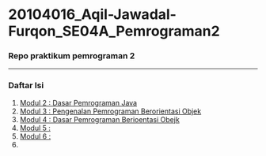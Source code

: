 # 20104016_Aqil-Jawadal-Furqon_SE04A_Pemrograman2

### Repo praktikum pemrograman 2

<hr>

### Daftar Isi
1. [Modul 2 : Dasar Pemrograman Java](https://github.com/awaqo/20104016_Aqil-Jawadal-Furqon_SE04A_Pemrograman2/tree/modul2)
2. [Modul 3 : Pengenalan Pemrograman Berorientasi Objek](https://github.com/awaqo/20104016_Aqil-Jawadal-Furqon_SE04A_Pemrograman2/tree/modul3)
3. [Modul 4 : Dasar Pemrograman Berioentasi Obejk](https://github.com/awaqo/20104016_Aqil-Jawadal-Furqon_SE04A_Pemrograman2/tree/modul4)
4. [Modul 5 : ]()
5. [Modul 6 : ]()
6. 

